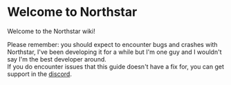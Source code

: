 # Welcome to Northstar

Welcome to the Northstar wiki!

Please remember: you should expect to encounter bugs and crashes with Northstar, I've been developing it for a while but I'm one guy and I wouldn't say I'm the best developer around.  
If you do encounter issues that this guide doesn't have a fix for, you can get support in the [discord](https://northstar.tf/discord).